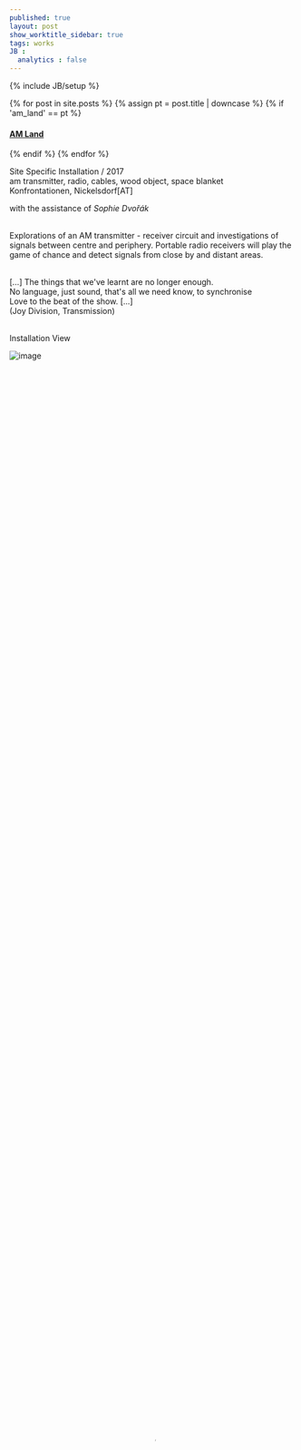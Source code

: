 ```yaml
---
published: true
layout: post
show_worktitle_sidebar: true
tags: works
JB :
  analytics : false
---
```


{% include JB/setup %}


{% for post in site.posts %}
	{% assign pt = post.title | downcase %}
	{% if 'am_land' == pt %}
<h4><a href="{{ BASE_PATH }}{{ post.url }}">AM Land</a></h4>
	{% endif %}
{% endfor %}

<p>
Site Specific Installation / 2017<br />
am transmitter, radio, cables, wood object, space blanket<br />
Konfrontationen, Nickelsdorf[AT]<br />

with the assistance of <i>Sophie Dvořák</i>
<br /><br />			

Explorations of an AM transmitter - receiver circuit and investigations of signals between centre and periphery. Portable radio receivers will play the game of chance and detect signals from close by and distant areas.
<br /><br />

[…] The things that we've learnt are no longer enough.<br />
No language, just sound, that's all we need know, to synchronise<br />
Love to the beat of the show. [...]<br />
(Joy Division, Transmission)

</p>

<p> <br />Installation View<br /></p>
<img src="{{ site.url }}/images/am_room_small.jpg" alt="image">


<video preload="metadata" poster="{{ site.url }}/images/am_night_poster.jpg" width="100%" height="100%" controls>
  <source src="{{ site.url }}/images/am_night.mp4" type="video/mp4">
</video>



{% comment %}
<img src="{{ site.url }}/images/attractor_screen_small1.jpg" alt="image">

<img src="{{ site.url }}/images/attractor_day_small1.jpg" alt="image">
<img src="{{ site.url }}/images/attractor_close_small1.jpg" alt="image">
<img src="{{ site.url }}/images/attractor_doku_small1.jpg" alt="image">
<img src="{{ site.url }}/images/attractor_screen_small1.jpg" alt="image">
{% endcomment %}



{% comment %}
<font color="grey">(c)<br /></font>
{% endcomment %}
